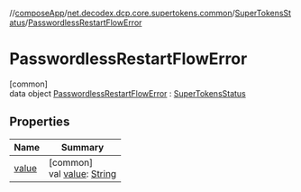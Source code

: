 //[composeApp](../../../../index.md)/[net.decodex.dcp.core.supertokens.common](../../index.md)/[SuperTokensStatus](../index.md)/[PasswordlessRestartFlowError](index.md)

# PasswordlessRestartFlowError

[common]\
data object [PasswordlessRestartFlowError](index.md) : [SuperTokensStatus](../index.md)

## Properties

| Name | Summary |
|---|---|
| [value](../value.md) | [common]<br>val [value](../value.md): [String](https://kotlinlang.org/api/latest/jvm/stdlib/kotlin/-string/index.html) |
